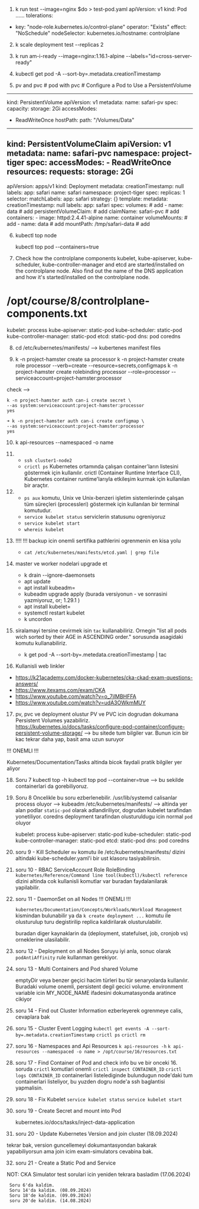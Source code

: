 1. k run test --image=nginx $do > test-pod.yaml
apiVersion: v1
kind: Pod
......
  tolerations:
  - key: "node-role.kubernetes.io/control-plane"
    operator: "Exists"
    effect: "NoSchedule"
  nodeSelector:
    kubernetes.io/hostname: controlplane

2. k scale deployment test --replicas 2

3. k run am-i-ready --image=nginx:1.16.1-alpine --labels="id=cross-server-ready"

4. kubectl get pod -A --sort-by=.metadata.creationTimestamp

5. pv and pvc      # pod with pvc  # Configure a Pod to Use a PersistentVolume
---
kind: PersistentVolume
apiVersion: v1
metadata:
 name: safari-pv
spec:
 capacity:
  storage: 2Gi
 accessModes:
  - ReadWriteOnce
 hostPath:
  path: "/Volumes/Data"
---
kind: PersistentVolumeClaim
apiVersion: v1
metadata:
  name: safari-pvc
  namespace: project-tiger
spec:
  accessModes:
    - ReadWriteOnce
  resources:
    requests:
     storage: 2Gi
---
apiVersion: apps/v1
kind: Deployment
metadata:
  creationTimestamp: null
  labels:
    app: safari
  name: safari
  namespace: project-tiger
spec:
  replicas: 1
  selector:
    matchLabels:
      app: safari
  strategy: {}
  template:
    metadata:
      creationTimestamp: null
      labels:
        app: safari
    spec:
      volumes:                                      # add
      - name: data                                  # add
        persistentVolumeClaim:                      # add
          claimName: safari-pvc                     # add
      containers:
      - image: httpd:2.4.41-alpine
        name: container
        volumeMounts:                               # add
        - name: data                                # add
          mountPath: /tmp/safari-data               # add

6.  kubectl top node

    kubectl top pod --containers=true

7. Check how the controlplane components kubelet, kube-apiserver, kube-scheduler, kube-controller-manager and etcd are started/installed on the controlplane node. Also find out the name of the DNS application and how it's started/installed on the controlplane node.

# /opt/course/8/controlplane-components.txt
kubelet: process
kube-apiserver: static-pod
kube-scheduler: static-pod
kube-controller-manager: static-pod
etcd: static-pod
dns: pod coredns

8. cd /etc/kubernetes/manifests/  --> kubertenes manifest files

9.  k -n project-hamster create sa processor
    k -n project-hamster create role processor --verb=create --resource=secrets,configmaps 
    k -n project-hamster create rolebinding processor --role=processor --serviceaccount=project-hamster:processor

check -->

    k -n project-hamster auth can-i create secret \
    --as system:serviceaccount:project-hamster:processor
    yes

    ➜ k -n project-hamster auth can-i create configmap \
    --as system:serviceaccount:project-hamster:processor
    yes

10. k api-resources --namespaced -o name

11. - `ssh cluster1-node2`
    - `crictl ps` 
    Kubernetes ortamında çalışan container'ların listesini göstermek için kullanılır. crictl (Container Runtime Interface CLI), Kubernetes container runtime'larıyla etkileşim kurmak için kullanılan bir araçtır.

12. - `ps aux` komutu, Unix ve Unix-benzeri işletim sistemlerinde çalışan tüm süreçleri (processleri) göstermek için kullanılan bir terminal komutudur. 
    - `service kubelet status` serviclerin statusunu ogreniyoruz
    - `service kubelet start`
    - `whereis kubelet`
  
13. !!!! !!! backup icin onemli sertifika pathlerini ogrenmenin en kisa yolu 
    - `cat /etc/kubernetes/manifests/etcd.yaml | grep file`

14. master ve worker nodelari upgrade et
    - k drain <node-name> --ignore-daemonsets
    - apt update
    - apt install kubeadm=<version>
    - kubeadm upgrade apply <version> (burada versiyonun - ve sonrasini yazmiyoruz, or; 1.29.1 )
    - apt install kubelet=<version>
    - systemctl restart kubelet
    - k uncordon <node-name>
  
15. siralamayi tersine cevirmek isin `tac` kullanabiliriz. Ornegin "list all pods wich sorted by their AGE in ASCENDING order." sorusunda asagidaki komutu kullanabiliriz.
    - k get pod -A --sort-by=.metedata.creationTimestamp | tac


16. Kullanisli web linkler

  - https://k21academy.com/docker-kubernetes/cka-ckad-exam-questions-answers/
  - https://www.itexams.com/exam/CKA
  - https://www.youtube.com/watch?v=o_7jlMBHFFA
  - https://www.youtube.com/watch?v=udA3OWkmMUY


17. pv, pvc ve deployment olustur
    PV ve PVC icin dogrudan dokumana Persistent Volumes yazabiliriz.
    https://kubernetes.io/docs/tasks/configure-pod-container/configure-persistent-volume-storage/ --> bu sitede tum bilgiler var.
    Bunun icin bir kac tekrar daha yap, basit ama uzun suruyor

!!! ONEMLI !!!

Kubernetes/Documentation/Tasks altinda bicok faydali pratik bilgiler yer aliyor

18. Soru 7 
   kubectl top -h
   kubectl top pod --container=true --> bu sekilde containerlari da gorebiliyoruz.

19. Soru 8
    Oncelikle bu soru ezberlenebilir.
    /usr/lib/systemd calisanlar process oluyor --> kubeadm
    /etc/kubernetes/manifests/ --> altinda yer alan podlar `static-pod` olarak adlandiriliyor, dogrudan kubelet tarafindan yonetiliyor.
    coredns deployment tarafindan olusturuldugu icin normal `pod` oluyor

    kubelet: process
    kube-apiserver: static-pod
    kube-scheduler: static-pod
    kube-controller-manager: static-pod
    etcd: static-pod
    dns: pod coredns

20. soru 9 - Kill Scheduler
    `mv` komutu ile /etc/kubernetes/manifests/ dizini altindaki kube-scheduler.yaml'i bir ust klasoru tasiyabilirsin.
  
21. soru 10 - RBAC ServiceAccount Role RoleBinding
    `kubernetes/Reference/Command line tool(kubectl)/kubectl reference` dizini altinda cok kullanisli komutlar var buradan faydalanilarak yapilabilir.

22. soru 11 - DaemonSet on all Nodes
    !!! ONEMLI !!!

    `kubernetes/Documentation/Concepts/Workloads/Workload Management` kismindan bulunabilir ya da `k create deployment ...` komutu ile olusturulup turu degistirilip replica kaldirilarak olusturulabilir.

    buradan diger kaynaklarin da (deployment, statefulset, job, cronjob vs) orneklerine ulasilabilir.

23. soru 12 - Deployment on all Nodes
    Soruyu iyi anla, sonuc olarak `podAntiAffinity` rule kullanman gerekiyor.

24. soru 13 - Multi Containers and Pod shared Volume

    emptyDir veya benzer geçici hacim türleri bu tür senaryolarda kullanılır. Buradaki volume onemli, persistent degil gecici volume.
    environment variable icin MY_NODE_NAME ifadesini dokumatasyonda aratince cikiyor

25. soru 14 - Find out Cluster Information
    ezberleyerek ogrenmeye calis, cevaplara bak

26. soru 15 - Cluster Event Logging
    `kubectl get events -A --sort-by=.metadata.creationTimestamp`
    `crictl ps`
    `crictl rm`

27. soru 16 - Namespaces and Api Resources
    `k api-resources -h`
    `k api-resources --namespaced -o name > /opt/course/16/resources.txt`

28. soru 17 - Find Container of Pod and check info
    bu ve bir onceki 16. soruda `crictl` komutlari onemli
    `crictl inspect CONTAINER_ID`
    `crictl logs CONTAINER_ID`
    containerlari listelediginde bulundugun node'daki tum containerlari listeliyor, bu yuzden dogru node'a ssh baglantisi yapmalisin.

29. soru 18 - Fix Kubelet
    `service kubelet status`
    `service kubelet start`

30. soru 19 - Create Secret and mount into Pod

    kubernetes.io/docs/tasks/inject-data-application

31. soru 20 - Update Kubernetes Version and join cluster (18.09.2024)

tekrar bak, version guncellemeyi dokumantasyondan bakarak yapabiliyorsun ama join icim exam-simulators cevabina bak.

32. soru 21 - Create a Static Pod and Service 



NOT: CKA Simulator test sorulari icin yeniden tekrara basladim (17.06.2024)

     Soru 6'da kaldim.
     Soru 14'da kaldim. (08.09.2024)
     Soru 18'de kaldim. (09.09.2024)
     soru 20'de kaldim. (14.08.2024)    
